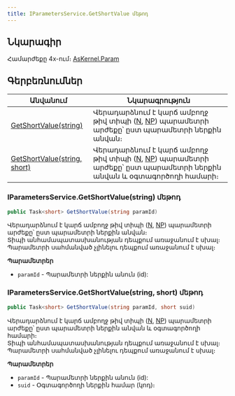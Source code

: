 ```yaml
---
title: IParametersService.GetShortValue մեթոդ  
---
```


## Նկարագիր

Համարժեքը 4x-ում։ [AsKernel.Param](https://armsoft.github.io/as4x-docs/HTM/ProgrGuide/Functions/Functions/ParameterManagment/Param.html)

## Գերբեռնումներ

| Անվանում | Նկարագրություն |
|--|--|
| [GetShortValue(string)](#iparametersservicegetshortvaluestring-մեթոդ) | Վերադարձնում է կարճ ամբողջ թիվ տիպի ([N](../../types/system_types.md#numericfieldtype), [NP](../../types/system_types.md#numericpositivefieldtype)) պարամետրի արժեքը՝ ըստ պարամետրի ներքին անվան։ |
| [GetShortValue(string, short)](#iparametersservicegetshortvaluestring-short-մեթոդ)| Վերադարձնում է կարճ ամբողջ թիվ տիպի ([N](../../types/system_types.md#numericfieldtype), [NP](../../types/system_types.md#numericpositivefieldtype)) պարամետրի արժեքը՝ ըստ պարամետրի ներքին անվան և օգտագործողի համարի։ |

### IParametersService.GetShortValue(string) մեթոդ

```c#
public Task<short> GetShortValue(string paramId)
```

Վերադարձնում է կարճ ամբողջ թիվ տիպի ([N](../../types/system_types.md#numericfieldtype), [NP](../../types/system_types.md#numericpositivefieldtype)) պարամետրի արժեքը՝ ըստ պարամետրի ներքին անվան։  
Տիպի անհամապատասխանության դեպքում առաջանում է սխալ։  
Պարամետրի սահմանված չլինելու դեպքում առաջանում է սխալ։

**Պարամետրեր**

* `paramId` - Պարամետրի ներքին անուն (id):

### IParametersService.GetShortValue(string, short) մեթոդ  

```c#
public Task<short> GetShortValue(string paramId, short suid)
```

Վերադարձնում է կարճ ամբողջ թիվ տիպի ([N](../../types/system_types.md#numericfieldtype), [NP](../../types/system_types.md#numericpositivefieldtype)) պարամետրի արժեքը՝ ըստ պարամետրի ներքին անվան և օգտագործողի համարի։  
Տիպի անհամապատասխանության դեպքում առաջանում է սխալ։  
Պարամետրի սահմանված չլինելու դեպքում առաջանում է սխալ։

**Պարամետրեր**

* `paramId` - Պարամետրի ներքին անուն (id):
* `suid` - Օգտագործողի ներքին համար (կոդ)։

